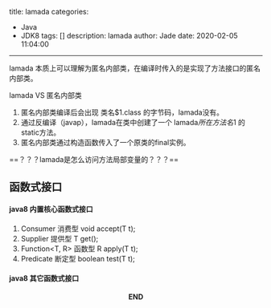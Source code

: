 title: lamada
categories:
  - Java
  - JDK8
tags: []
description: lamada
author: Jade
date: 2020-02-05 11:04:00
---

lamada 本质上可以理解为匿名内部类，在编译时传入的是实现了方法接口的匿名内部类。

lamada VS 匿名内部类
1. 匿名内部类编译后会出现 类名$1.class 的字节码，lamada没有。
2. 通过反编译（javap），lamada在类中创建了一个 lamada$所在方法名$1 的static方法。
3. 匿名内部类通过构造函数传入了一个原类的final实例。

==？？？lamada是怎么访问方法局部变量的？？？==

## 函数式接口
#### java8 内置核心函数式接口
1. Consumer<T> 消费型
	void accept(T t);
2. Supplier<T> 提供型
	T get();
3. Function<T, R> 函数型
	R apply(T t);
4. Predicate<T> 断定型
	boolean test(T t);
#### java8 其它函数式接口

<p style="text-align: center"><strong>END</strong></p>
